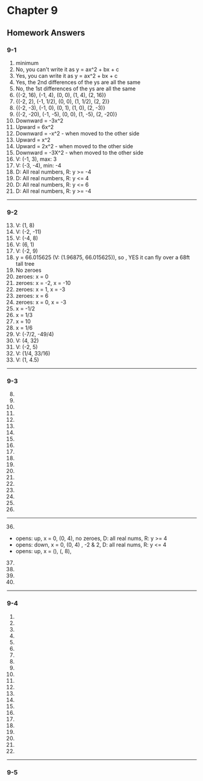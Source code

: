 # Chapter 9

## Homework Answers

### 9-1

1. minimum
2. No, you can't write it as y = ax^2 + bx + c
3. Yes, you can write it as y = ax^2 + bx + c
4. Yes, the 2nd differences of the ys are all the same
5. No, the 1st differences of the ys are all the same
6. {(-2, 16), (-1, 4), (0, 0), (1, 4), (2, 16)}
7. {(-2, 2), (-1, 1/2), (0, 0), (1, 1/2), (2, 2)}
8. {(-2, -3), (-1, 0), (0, 1), (1, 0), (2, -3)}
9. {(-2, -20), (-1, -5), (0, 0), (1, -5), (2, -20)}
10. Downward = -3x^2
11. Upward = 6x^2
12. Downward = -x^2 - when moved to the other side
13. Upward = x^2
14. Upward = 2x^2 - when moved to the other side
15. Downward = -3X^2 - when moved to the other side
16. V: (-1, 3), max: 3
17. V: (-3, -4), min: -4
18. D: All real numbers, R: y >= -4
19. D: All real numbers, R: y <= 4
20. D: All real numbers, R: y <= 6
21. D: All real numbers, R: y >= -4

---

### 9-2

13. V: (1, 8)
14. V: (-2, -11)
15. V: (-4, 8)
16. V: (6, 1)
17. V: (-2, 9)
18. y = 66.015625 (V: (1.96875, 66.015625)), so , YES it can fly over a 68ft tall tree
19. No zeroes
20. zeroes: x = 0
21. zeroes: x = -2, x = -10
22. zeroes: x = 1, x = -3
23. zeroes: x = 6
24. zeroes: x = 0, x = -3
25. x = -1/2
26. x = 1/3
27. x = 10
28. x = 1/6
29. V: (-7/2, -49/4) 
30. V: (4, 32)
31. V: (-2, 5)
32. V: (1/4, 33/16)
33. V: (1, 4.5)

---

### 9-3

8.
9.
10.
11.
12.
13.
14.
15.
16.
17.
18.
19.
20.
21.
22.
23.
24.
25.
26.

---

36.
  - opens: up, x = 0, (0, 4), no zeroes, D: all real nums, R: y >= 4
  - opens: down, x = 0, (0, 4) , -2 & 2, D: all real nums, R: y <= 4
  - opens: up, x = (), (, 8), 
37.
38.
39.
40.

---

### 9-4

1.
2.
3.
4.
5.
6.
7.
8.
9.
10.
11.
12.
13.
14.
15.
16.
17.
18.
19.
20.
21.
22.

---

### 9-5
